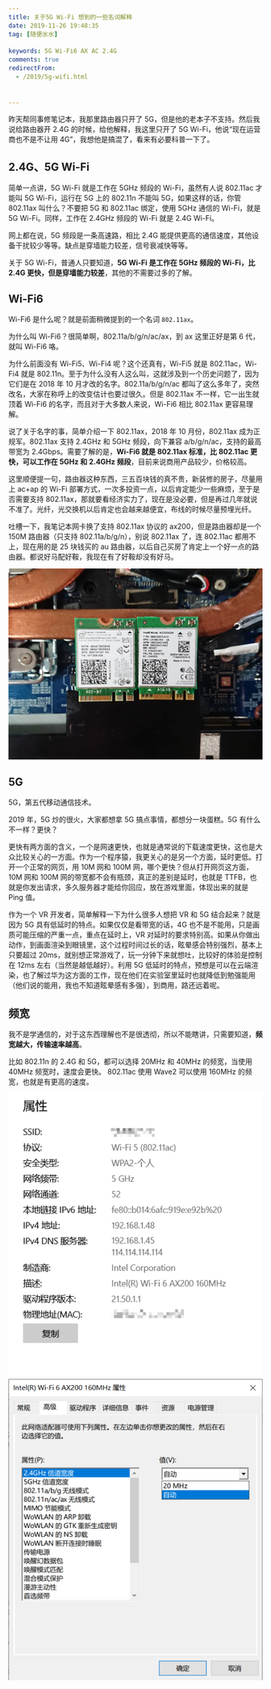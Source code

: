 ```yaml
---
title: 关于5G Wi-Fi 想到的一些名词解释
date: 2019-11-26 19:48:35
tag: [随便水水]

keywords: 5G Wi-Fi6 AX AC 2.4G
comments: true
redirectFrom:
  - /2019/5g-wifi.html


---
```


昨天帮同事修笔记本，我那里路由器只开了 5G，但是他的老本子不支持。然后我说给路由器开 2.4G 的时候，给他解释，我这里只开了 5G Wi-Fi，他说“现在运营商也不是不让用 4G”，我想他是搞混了，看来有必要科普一下了。

<!-- more -->

## 2.4G、5G Wi-Fi

简单一点讲，5G Wi-Fi 就是工作在 5GHz 频段的 Wi-Fi，虽然有人说 802.11ac 才能叫 5G Wi-Fi，运行在 5G 上的 802.11n 不能叫 5G，如果这样的话，你管 802.11ax 叫什么？不要把 5G 和 802.11ac 绑定，使用 5GHz 通信的 Wi-Fi，就是 5G Wi-Fi。同样，工作在 2.4GHz 频段的 Wi-Fi 就是 2.4G Wi-Fi。

网上都在说，5G 频段是一条高速路，相比 2.4G 能提供更高的通信速度，其他设备干扰较少等等。缺点是穿墙能力较差，信号衰减快等等。

关于 5G Wi-Fi，普通人只要知道，**5G Wi-Fi 是工作在 5GHz 频段的 Wi-Fi，比 2.4G 更快，但是穿墙能力较差**，其他的不需要过多的了解。

## Wi-Fi6

Wi-Fi6 是什么呢？就是前面稍微提到的一个名词 `802.11ax`。

为什么叫 Wi-Fi6？很简单啊，802.11a/b/g/n/ac/ax，到 ax 这里正好是第 6 代，就叫 Wi-Fi6 咯。

为什么前面没有 Wi-Fi5、Wi-Fi4 呢？这个还真有，Wi-Fi5 就是 802.11ac，Wi-Fi4 就是 802.11n。至于为什么没有人这么叫，这就涉及到一个历史问题了，因为它们是在 2018 年 10 月才改的名字。802.11a/b/g/n/ac 都叫了这么多年了，突然改名，大家在称呼上的改变估计也要过很久。但是 802.11ax 不一样，它一出生就顶着 Wi-Fi6 的名字，而且对于大多数人来说，Wi-Fi6 相比 802.11ax 更容易理解。

说了关于名字的事，简单介绍一下 802.11ax，2018 年 10 月份，802.11ax 成为正规军。802.11ax 支持 2.4GHz 和 5GHz 频段，向下兼容 a/b/g/n/ac，支持的最高带宽为 2.4Gbps。需要了解的是，**Wi-Fi6 就是 802.11ax 标准，比 802.11ac 更快，可以工作在 5GHz 和 2.4GHz 频段**，目前来说商用产品较少，价格较高。

这里顺便提一句，路由器这种东西，三五百块钱的真不贵，新装修的房子，尽量用上 ac+ap 的 Wi-Fi 部署方式，一次多投资一点，以后肯定能少一些麻烦，至于是否需要支持 802.11ax，那就要看经济实力了，现在是没必要，但是再过几年就说不准了。光纤，光交换机以后肯定也会越来越便宜，布线的时候尽量预埋光纤。

吐槽一下，我笔记本网卡换了支持 802.11ax 协议的 ax200，但是路由器却是一个 150M 路由器（只支持 802.11a/b/g/n），别说 802.11ax 了，连 802.11ac 都用不上，现在用的是 25 块钱买的 au 路由器，以后自己买房了肯定上一个好一点的路由器。都说好马配好鞍，我现在有了好鞍却没有好马。


![左AC3165，右AX20](./img/DSC_0090.jpg)


## 5G

5G，第五代移动通信技术。

2019 年，5G 炒的很火，大家都想拿 5G 搞点事情，都想分一块蛋糕。5G 有什么不一样？更快？

更快有两方面的含义，一个是网速更快，也就是通常说的下载速度更快，这也是大众比较关心的一方面。作为一个程序猿，我更关心的是另一个方面，延时更低。打开一个正常的网页，用 10M 网和 100M 网，哪个更快？但从打开网页这方面，10M 网和 100M 网的带宽都不会有瓶颈，真正的差别是延时，也就是 TTFB，也就是你发出请求，多久服务器才能给你回应，放在游戏里面，体现出来的就是 Ping 值。

作为一个 VR 开发者，简单解释一下为什么很多人想把 VR 和 5G 结合起来？就是因为 5G 具有低延时的特点。如果仅仅是看带宽的话，4G 也不是不能用，只是画质可能压缩的严重一点，重点在延时上，VR 对延时的要求特别高。如果从你做出动作，到画面渲染到眼镜里，这个过程时间过长的话，眩晕感会特别强烈，基本上只要超过 20ms，就别想正常游戏了，玩一分钟下来就想吐，比较好的体验是控制在 12ms 左右（当然是越低越好）。利用 5G 低延时的特点，预想是可以在云端渲染，也了解过华为这方面的工作，现在他们在实验室里延时也就降低到勉强能用（他们说的能用，我也不知道眩晕感有多强），到商用，路还远着呢。

## 频宽

我不是学通信的，对于这东西理解也不是很透彻，所以不能瞎讲，只需要知道，**频宽越大，传输速率越高**。

比如 802.11n 的 2.4G 和 5G，都可以选择 20MHz 和 40MHz 的频宽，当使用 40MHz 频宽时，速度会更快。
802.11ac 使用 Wave2 可以使用 160MHz 的频宽，也就是有更高的速度。

![WiFi属性](./img/s.png) ![无线网卡设置](./img/s1.png)
